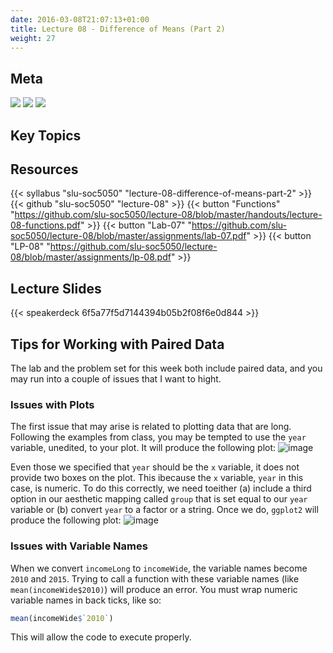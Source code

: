 ```yaml
---
date: 2016-03-08T21:07:13+01:00
title: Lecture 08 - Difference of Means (Part 2)
weight: 27
---
```


## Meta
![](https://img.shields.io/badge/semester-fall%202018-orange.svg) ![](https://img.shields.io/badge/release-lecture-orange.svg) [![](https://img.shields.io/badge/last%20update-2018--10--12-brightgreen.svg)](https://github.com/slu-soc5050/lecture-06/blob/master/NEWS_SITE.md)

## Key Topics

## Resources

{{< syllabus "slu-soc5050" "lecture-08-difference-of-means-part-2" >}}
{{< github "slu-soc5050" "lecture-08" >}}
{{< button "Functions" "https://github.com/slu-soc5050/lecture-08/blob/master/handouts/lecture-08-functions.pdf" >}}
{{< button "Lab-07" "https://github.com/slu-soc5050/lecture-08/blob/master/assignments/lab-07.pdf" >}}
{{< button "LP-08" "https://github.com/slu-soc5050/lecture-08/blob/master/assignments/lp-08.pdf" >}}

## Lecture Slides
{{< speakerdeck 6f5a77f5d7144394b05b2f08f6e0d844 >}}

## Tips for Working with Paired Data
The lab and the problem set for this week both include paired data, and you may run into a couple of issues that I want to hight.

### Issues with Plots
The first issue that may arise is related to plotting data that are long. Following the examples from class, you may be tempted to use the `year` variable, unedited, to your plot. It will produce the following plot:
![image](/images/week-08-img01.png)

Even those we specified that `year` should be the `x` variable, it does not provide two boxes on the plot. This ibecause the `x` variable, `year` in this case, is numeric. To do this correctly, we need toeither (a) include a third option in our aesthetic mapping called `group` that is set equal to our `year` variable or (b) convert `year` to a factor or a string. Once we do, `ggplot2` will produce the following plot:
![image](/images/week-08-img03.png)

### Issues with Variable Names
When we convert `incomeLong` to `incomeWide`, the variable names become `2010` and `2015`. Trying to call a function with these variable names (like `mean(incomeWide$2010)`) will produce an error. You must wrap numeric variable names in back ticks, like so:

```r
mean(incomeWide$`2010`)
```

This will allow the code to execute properly.
